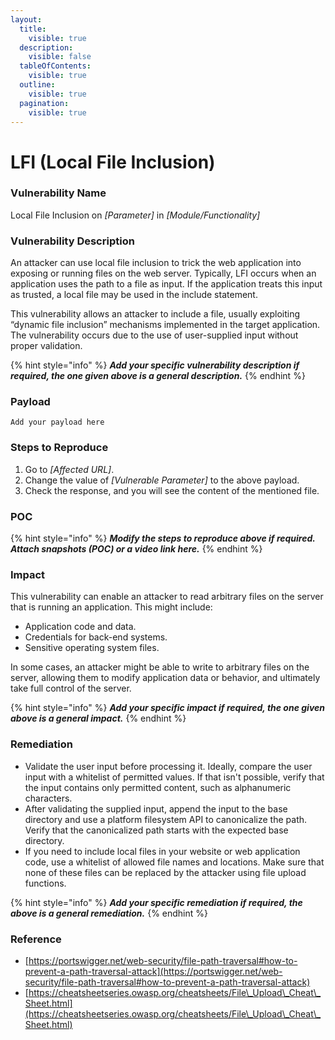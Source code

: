 ```yaml
---
layout:
  title:
    visible: true
  description:
    visible: false
  tableOfContents:
    visible: true
  outline:
    visible: true
  pagination:
    visible: true
---
```


# LFI (Local File Inclusion)

### **Vulnerability Name**

Local File Inclusion on _\[Parameter]_ in _\[Module/Functionality]_

### **Vulnerability Description**

An attacker can use local file inclusion to trick the web application into exposing or running files on the web server. Typically, LFI occurs when an application uses the path to a file as input. If the application treats this input as trusted, a local file may be used in the include statement.

This vulnerability allows an attacker to include a file, usually exploiting “dynamic file inclusion” mechanisms implemented in the target application. The vulnerability occurs due to the use of user-supplied input without proper validation.

{% hint style="info" %}
_**Add your specific vulnerability description if required, the one given above is a general description.**_
{% endhint %}

### Payload

```
Add your payload here
```

### Steps to Reproduce

1. Go to _\[Affected URL]_.
2. Change the value of _\[Vulnerable Parameter]_ to the above payload.
3. Check the response, and you will see the content of the mentioned file.

### **POC**

{% hint style="info" %}
_**Modify the steps to reproduce above if required. Attach snapshots (POC) or a video link here.**_
{% endhint %}

### **Impact**

This vulnerability can enable an attacker to read arbitrary files on the server that is running an application. This might include:

* Application code and data.
* Credentials for back-end systems.
* Sensitive operating system files.

In some cases, an attacker might be able to write to arbitrary files on the server, allowing them to modify application data or behavior, and ultimately take full control of the server.

{% hint style="info" %}
_**Add your specific impact if required, the one given above is a general impact.**_
{% endhint %}

### **Remediation**

* Validate the user input before processing it. Ideally, compare the user input with a whitelist of permitted values. If that isn't possible, verify that the input contains only permitted content, such as alphanumeric characters.
* After validating the supplied input, append the input to the base directory and use a platform filesystem API to canonicalize the path. Verify that the canonicalized path starts with the expected base directory.
* If you need to include local files in your website or web application code, use a whitelist of allowed file names and locations. Make sure that none of these files can be replaced by the attacker using file upload functions.

{% hint style="info" %}
_**Add your specific remediation if required, the above is a general remediation.**_
{% endhint %}

### Reference

* [https://portswigger.net/web-security/file-path-traversal#how-to-prevent-a-path-traversal-attack](https://portswigger.net/web-security/file-path-traversal#how-to-prevent-a-path-traversal-attack)
* [https://cheatsheetseries.owasp.org/cheatsheets/File\_Upload\_Cheat\_Sheet.html](https://cheatsheetseries.owasp.org/cheatsheets/File\_Upload\_Cheat\_Sheet.html)
